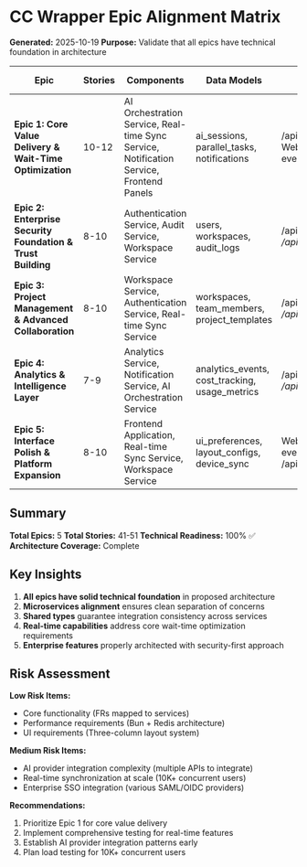 # CC Wrapper Epic Alignment Matrix

**Generated:** 2025-10-19 **Purpose:** Validate that all epics have technical
foundation in architecture

| Epic                                                        | Stories | Components                                                                              | Data Models                                    | APIs                                    | Integration Points                                | Status   |
| ----------------------------------------------------------- | ------- | --------------------------------------------------------------------------------------- | ---------------------------------------------- | --------------------------------------- | ------------------------------------------------- | -------- |
| **Epic 1: Core Value Delivery & Wait-Time Optimization**    | 10-12   | AI Orchestration Service, Real-time Sync Service, Notification Service, Frontend Panels | ai_sessions, parallel_tasks, notifications     | /api/ai/\*, WebSocket events            | Claude, ChatGPT, Cursor, Copilot, Windsurf        | ✅ Ready |
| **Epic 2: Enterprise Security Foundation & Trust Building** | 8-10    | Authentication Service, Audit Service, Workspace Service                                | users, workspaces, audit_logs                  | /api/auth/_, /api/workspaces/_          | SSO providers (SAML/OIDC), compliance frameworks  | ✅ Ready |
| **Epic 3: Project Management & Advanced Collaboration**     | 8-10    | Workspace Service, Authentication Service, Real-time Sync Service                       | workspaces, team_members, project_templates    | /api/workspaces/_, /api/teams/_         | Container isolation, file systems, team workflows | ✅ Ready |
| **Epic 4: Analytics & Intelligence Layer**                  | 7-9     | Analytics Service, Notification Service, AI Orchestration Service                       | analytics_events, cost_tracking, usage_metrics | /api/analytics/_, /api/costs/_          | Payment processors, billing systems, BI tools     | ✅ Ready |
| **Epic 5: Interface Polish & Platform Expansion**           | 8-10    | Frontend Application, Real-time Sync Service, Workspace Service                         | ui_preferences, layout_configs, device_sync    | WebSocket sync events, /api/settings/\* | Cross-device sync, responsive frameworks          | ✅ Ready |

## Summary

**Total Epics:** 5 **Total Stories:** 41-51 **Technical Readiness:** 100% ✅
**Architecture Coverage:** Complete

## Key Insights

1. **All epics have solid technical foundation** in proposed architecture
2. **Microservices alignment** ensures clean separation of concerns
3. **Shared types** guarantee integration consistency across services
4. **Real-time capabilities** address core wait-time optimization requirements
5. **Enterprise features** properly architected with security-first approach

## Risk Assessment

**Low Risk Items:**

- Core functionality (FRs mapped to services)
- Performance requirements (Bun + Redis architecture)
- UI requirements (Three-column layout system)

**Medium Risk Items:**

- AI provider integration complexity (multiple APIs to integrate)
- Real-time synchronization at scale (10K+ concurrent users)
- Enterprise SSO integration (various SAML/OIDC providers)

**Recommendations:**

1. Prioritize Epic 1 for core value delivery
2. Implement comprehensive testing for real-time features
3. Establish AI provider integration patterns early
4. Plan load testing for 10K+ concurrent users

